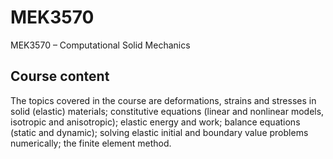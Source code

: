 # MEK3570
MEK3570 – Computational Solid Mechanics

## Course content
The topics covered in the course are deformations, strains and stresses in solid (elastic) materials; constitutive equations (linear and nonlinear models, isotropic and anisotropic); elastic energy and work; balance equations (static and dynamic); solving elastic initial and boundary value problems numerically; the finite element method.
